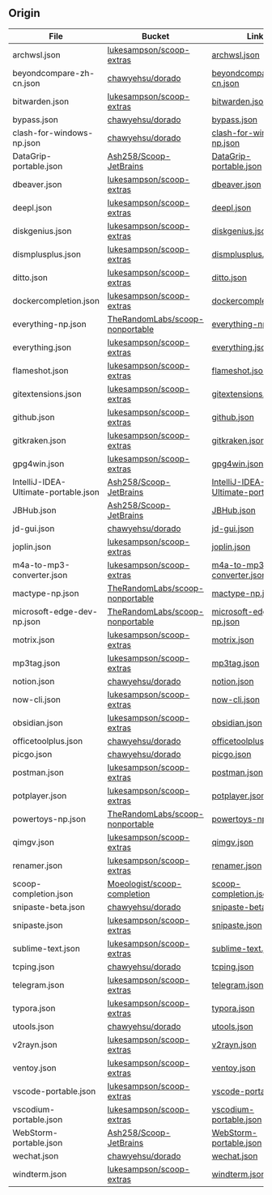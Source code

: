 ## Origin

| File                                 | Bucket                                                                                | Link                                                                                                                                              |
| ------------------------------------ | ------------------------------------------------------------------------------------- | ------------------------------------------------------------------------------------------------------------------------------------------------- |
| archwsl.json                         | [lukesampson/scoop-extras](https://github.com/lukesampson/scoop-extras)               | [archwsl.json](https://raw.githubusercontent.com/lukesampson/scoop-extras/master/bucket/archwsl.json)                                             |
| beyondcompare-zh-cn.json             | [chawyehsu/dorado](https://github.com/chawyehsu/dorado)                               | [beyondcompare-zh-cn.json](https://raw.githubusercontent.com/chawyehsu/dorado/master/bucket/beyondcompare-zh-cn.json)                             |
| bitwarden.json                       | [lukesampson/scoop-extras](https://github.com/lukesampson/scoop-extras)               | [bitwarden.json](https://raw.githubusercontent.com/lukesampson/scoop-extras/master/bucket/bitwarden.json)                                         |
| bypass.json                          | [chawyehsu/dorado](https://github.com/chawyehsu/dorado)                               | [bypass.json](https://raw.githubusercontent.com/chawyehsu/dorado/master/bucket/bypass.json)                                                       |
| clash-for-windows-np.json            | [chawyehsu/dorado](https://github.com/chawyehsu/dorado)                               | [clash-for-windows-np.json](https://raw.githubusercontent.com/chawyehsu/dorado/master/bucket/clash-for-windows-np.json)                           |
| DataGrip-portable.json               | [Ash258/Scoop-JetBrains](https://github.com/Ash258/Scoop-JetBrains)                   | [DataGrip-portable.json](https://raw.githubusercontent.com/Ash258/Scoop-JetBrains/main/bucket/DataGrip-portable.json)                             |
| dbeaver.json                         | [lukesampson/scoop-extras](https://github.com/lukesampson/scoop-extras)               | [dbeaver.json](https://raw.githubusercontent.com/lukesampson/scoop-extras/master/bucket/dbeaver.json)                                             |
| deepl.json                           | [lukesampson/scoop-extras](https://github.com/lukesampson/scoop-extras)               | [deepl.json](https://raw.githubusercontent.com/lukesampson/scoop-extras/master/bucket/deepl.json)                                                 |
| diskgenius.json                      | [lukesampson/scoop-extras](https://github.com/lukesampson/scoop-extras)               | [diskgenius.json](https://raw.githubusercontent.com/lukesampson/scoop-extras/master/bucket/diskgenius.json)                                       |
| dismplusplus.json                    | [lukesampson/scoop-extras](https://github.com/lukesampson/scoop-extras)               | [dismplusplus.json](https://raw.githubusercontent.com/lukesampson/scoop-extras/master/bucket/dismplusplus.json)                                   |
| ditto.json                           | [lukesampson/scoop-extras](https://github.com/lukesampson/scoop-extras)               | [ditto.json](https://raw.githubusercontent.com/lukesampson/scoop-extras/master/bucket/ditto.json)                                                 |
| dockercompletion.json                | [lukesampson/scoop-extras](https://github.com/lukesampson/scoop-extras)               | [dockercompletion.json](https://raw.githubusercontent.com/lukesampson/scoop-extras/master/bucket/dockercompletion.json)                           |
| everything-np.json                   | [TheRandomLabs/scoop-nonportable](https://github.com/TheRandomLabs/scoop-nonportable) | [everything-np.json](https://raw.githubusercontent.com/TheRandomLabs/scoop-nonportable/master/bucket/everything-np.json)                          |
| everything.json                      | [lukesampson/scoop-extras](https://github.com/lukesampson/scoop-extras)               | [everything.json](https://raw.githubusercontent.com/lukesampson/scoop-extras/master/bucket/everything.json)                                       |
| flameshot.json                       | [lukesampson/scoop-extras](https://github.com/lukesampson/scoop-extras)               | [flameshot.json](https://raw.githubusercontent.com/lukesampson/scoop-extras/master/bucket/flameshot.json)                                         |
| gitextensions.json                   | [lukesampson/scoop-extras](https://github.com/lukesampson/scoop-extras)               | [gitextensions.json](https://raw.githubusercontent.com/lukesampson/scoop-extras/master/bucket/gitextensions.json)                                 |
| github.json                          | [lukesampson/scoop-extras](https://github.com/lukesampson/scoop-extras)               | [github.json](https://raw.githubusercontent.com/lukesampson/scoop-extras/master/bucket/github.json)                                               |
| gitkraken.json                       | [lukesampson/scoop-extras](https://github.com/lukesampson/scoop-extras)               | [gitkraken.json](https://raw.githubusercontent.com/lukesampson/scoop-extras/master/bucket/gitkraken.json)                                         |
| gpg4win.json                         | [lukesampson/scoop-extras](https://github.com/lukesampson/scoop-extras)               | [gpg4win.json](https://raw.githubusercontent.com/lukesampson/scoop-extras/master/bucket/gpg4win.json)                                             |
| IntelliJ-IDEA-Ultimate-portable.json | [Ash258/Scoop-JetBrains](https://github.com/Ash258/Scoop-JetBrains)                   | [IntelliJ-IDEA-Ultimate-portable.json](https://raw.githubusercontent.com/Ash258/Scoop-JetBrains/main/bucket/IntelliJ-IDEA-Ultimate-portable.json) |
| JBHub.json                           | [Ash258/Scoop-JetBrains](https://github.com/Ash258/Scoop-JetBrains)                   | [JBHub.json](https://raw.githubusercontent.com/Ash258/Scoop-JetBrains/main/bucket/JBHub.json)                                                     |
| jd-gui.json                          | [chawyehsu/dorado](https://github.com/chawyehsu/dorado)                               | [jd-gui.json](https://raw.githubusercontent.com/chawyehsu/dorado/master/bucket/jd-gui.json)                                                       |
| joplin.json                          | [lukesampson/scoop-extras](https://github.com/lukesampson/scoop-extras)               | [joplin.json](https://raw.githubusercontent.com/lukesampson/scoop-extras/master/bucket/joplin.json)                                               |
| m4a-to-mp3-converter.json            | [lukesampson/scoop-extras](https://github.com/lukesampson/scoop-extras)               | [m4a-to-mp3-converter.json](https://raw.githubusercontent.com/lukesampson/scoop-extras/master/bucket/m4a-to-mp3-converter.json)                   |
| mactype-np.json                      | [TheRandomLabs/scoop-nonportable](https://github.com/TheRandomLabs/scoop-nonportable) | [mactype-np.json](https://raw.githubusercontent.com/TheRandomLabs/scoop-nonportable/master/bucket/mactype-np.json)                                |
| microsoft-edge-dev-np.json           | [TheRandomLabs/scoop-nonportable](https://github.com/TheRandomLabs/scoop-nonportable) | [microsoft-edge-dev-np.json](https://raw.githubusercontent.com/TheRandomLabs/scoop-nonportable/master/bucket/microsoft-edge-dev-np.json)          |
| motrix.json                          | [lukesampson/scoop-extras](https://github.com/lukesampson/scoop-extras)               | [motrix.json](https://raw.githubusercontent.com/lukesampson/scoop-extras/master/bucket/motrix.json)                                               |
| mp3tag.json                          | [lukesampson/scoop-extras](https://github.com/lukesampson/scoop-extras)               | [mp3tag.json](https://raw.githubusercontent.com/lukesampson/scoop-extras/master/bucket/mp3tag.json)                                               |
| notion.json                          | [chawyehsu/dorado](https://github.com/chawyehsu/dorado)                               | [notion.json](https://raw.githubusercontent.com/chawyehsu/dorado/master/bucket/notion.json)                                                       |
| now-cli.json                         | [lukesampson/scoop-extras](https://github.com/lukesampson/scoop-extras)               | [now-cli.json](https://raw.githubusercontent.com/lukesampson/scoop-extras/master/bucket/now-cli.json)                                             |
| obsidian.json                        | [lukesampson/scoop-extras](https://github.com/lukesampson/scoop-extras)               | [obsidian.json](https://raw.githubusercontent.com/lukesampson/scoop-extras/master/bucket/obsidian.json)                                           |
| officetoolplus.json                  | [chawyehsu/dorado](https://github.com/chawyehsu/dorado)                               | [officetoolplus.json](https://raw.githubusercontent.com/chawyehsu/dorado/master/bucket/officetoolplus.json)                                       |
| picgo.json                           | [chawyehsu/dorado](https://github.com/chawyehsu/dorado)                               | [picgo.json](https://raw.githubusercontent.com/chawyehsu/dorado/master/bucket/picgo.json)                                                         |
| postman.json                         | [lukesampson/scoop-extras](https://github.com/lukesampson/scoop-extras)               | [postman.json](https://raw.githubusercontent.com/lukesampson/scoop-extras/master/bucket/postman.json)                                             |
| potplayer.json                       | [lukesampson/scoop-extras](https://github.com/lukesampson/scoop-extras)               | [potplayer.json](https://raw.githubusercontent.com/lukesampson/scoop-extras/master/bucket/potplayer.json)                                         |
| powertoys-np.json                    | [TheRandomLabs/scoop-nonportable](https://github.com/TheRandomLabs/scoop-nonportable) | [powertoys-np.json](https://raw.githubusercontent.com/TheRandomLabs/scoop-nonportable/master/bucket/powertoys-np.json)                            |
| qimgv.json                           | [lukesampson/scoop-extras](https://github.com/lukesampson/scoop-extras)               | [qimgv.json](https://raw.githubusercontent.com/lukesampson/scoop-extras/master/bucket/qimgv.json)                                                 |
| renamer.json                         | [lukesampson/scoop-extras](https://github.com/lukesampson/scoop-extras)               | [renamer.json](https://raw.githubusercontent.com/lukesampson/scoop-extras/master/bucket/renamer.json)                                             |
| scoop-completion.json                | [Moeologist/scoop-completion](https://github.com/Moeologist/scoop-completion)         | [scoop-completion.json](https://raw.githubusercontent.com/Moeologist/scoop-completion/master/bucket/scoop-completion.json)                        |
| snipaste-beta.json                   | [chawyehsu/dorado](https://github.com/chawyehsu/dorado)                               | [snipaste-beta.json](https://raw.githubusercontent.com/chawyehsu/dorado/master/bucket/snipaste-beta.json)                                         |
| snipaste.json                        | [lukesampson/scoop-extras](https://github.com/lukesampson/scoop-extras)               | [snipaste.json](https://raw.githubusercontent.com/lukesampson/scoop-extras/master/bucket/snipaste.json)                                           |
| sublime-text.json                    | [lukesampson/scoop-extras](https://github.com/lukesampson/scoop-extras)               | [sublime-text.json](https://raw.githubusercontent.com/lukesampson/scoop-extras/master/bucket/sublime-text.json)                                   |
| tcping.json                          | [chawyehsu/dorado](https://github.com/chawyehsu/dorado)                               | [tcping.json](https://raw.githubusercontent.com/chawyehsu/dorado/master/bucket/tcping.json)                                                       |
| telegram.json                        | [lukesampson/scoop-extras](https://github.com/lukesampson/scoop-extras)               | [telegram.json](https://raw.githubusercontent.com/lukesampson/scoop-extras/master/bucket/telegram.json)                                           |
| typora.json                          | [lukesampson/scoop-extras](https://github.com/lukesampson/scoop-extras)               | [typora.json](https://raw.githubusercontent.com/lukesampson/scoop-extras/master/bucket/typora.json)                                               |
| utools.json                          | [chawyehsu/dorado](https://github.com/chawyehsu/dorado)                               | [utools.json](https://raw.githubusercontent.com/chawyehsu/dorado/master/bucket/utools.json)                                                       |
| v2rayn.json                          | [lukesampson/scoop-extras](https://github.com/lukesampson/scoop-extras)               | [v2rayn.json](https://raw.githubusercontent.com/lukesampson/scoop-extras/master/bucket/v2rayn.json)                                               |
| ventoy.json                          | [lukesampson/scoop-extras](https://github.com/lukesampson/scoop-extras)               | [ventoy.json](https://raw.githubusercontent.com/lukesampson/scoop-extras/master/bucket/ventoy.json)                                               |
| vscode-portable.json                 | [lukesampson/scoop-extras](https://github.com/lukesampson/scoop-extras)               | [vscode-portable.json](https://raw.githubusercontent.com/lukesampson/scoop-extras/master/bucket/vscode-portable.json)                             |
| vscodium-portable.json               | [lukesampson/scoop-extras](https://github.com/lukesampson/scoop-extras)               | [vscodium-portable.json](https://raw.githubusercontent.com/lukesampson/scoop-extras/master/bucket/vscodium-portable.json)                         |
| WebStorm-portable.json               | [Ash258/Scoop-JetBrains](https://github.com/Ash258/Scoop-JetBrains)                   | [WebStorm-portable.json](https://raw.githubusercontent.com/Ash258/Scoop-JetBrains/main/bucket/WebStorm-portable.json)                             |
| wechat.json                          | [chawyehsu/dorado](https://github.com/chawyehsu/dorado)                               | [wechat.json](https://raw.githubusercontent.com/chawyehsu/dorado/master/bucket/wechat.json)                                                       |
| windterm.json                        | [lukesampson/scoop-extras](https://github.com/lukesampson/scoop-extras)               | [windterm.json](https://raw.githubusercontent.com/lukesampson/scoop-extras/master/bucket/windterm.json)                                           |
